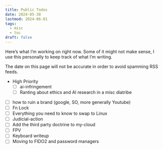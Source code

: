 ```yaml
---
title: Public Todos
date: 2024-05-30
lastmod: 2024-06-01
tags:
  - misc
  - toc
draft: false
---
```

Here’s what I’m working on right now. Some of it might not make sense, I use this personally to keep track of what I’m writing. 

The date on this page will not be accurate in order to avoid spamming RSS feeds.

- High Priority
    - [ ] ai-infringement
    - [ ] Ranting about ethics and AI research in a misc diatribe 
- [ ] how to ruin a brand (google, SO, more generally Youtube)
- [ ] Fn Lock
- [ ] Everything you need to know to swap to Linux
- [ ] Judicial-action
- [ ] Add the third party doctrine to my-cloud
- [ ] FPV
- [ ] Keyboard writeup
- [ ] Moving to FIDO2 and password managers